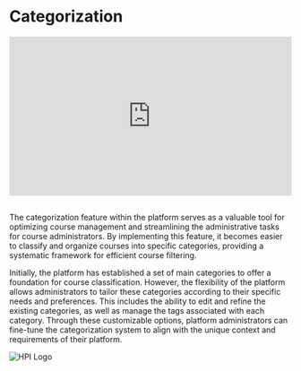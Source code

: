 # Categorization

<div style="padding:56.25% 0 0 0;position:relative;"><iframe src="https://player.vimeo.com/video/844529493?badge=0&amp;autopause=0&amp;player_id=0&amp;app_id=58479" frameborder="0" allow="autoplay; fullscreen; picture-in-picture" allowfullscreen style="position:absolute;top:0;left:0;width:100%;height:100%;" title="openHPI guidelines | 27 Categorization"></iframe></div><script src="https://player.vimeo.com/api/player.js"></script>
<br>

The categorization feature within the platform serves as a valuable tool for optimizing course management and streamlining the administrative tasks for course administrators. By implementing this feature, it becomes easier to classify and organize courses into specific categories, providing a systematic framework for efficient course filtering.

Initially, the platform has established a set of main categories to offer a foundation for course classification. However, the flexibility of the platform allows administrators to tailor these categories according to their specific needs and preferences. This includes the ability to edit and refine the existing categories, as well as manage the tags associated with each category. Through these customizable options, platform administrators can fine-tune the categorization system to align with the unique context and requirements of their platform.

![HPI Logo](../../img/HPI_Logo.png)
